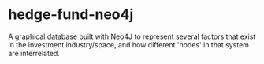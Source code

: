 # hedge-fund-neo4j
A graphical database built with Neo4J to represent several factors that exist in the investment industry/space, and how different 'nodes' in that system are interrelated.
